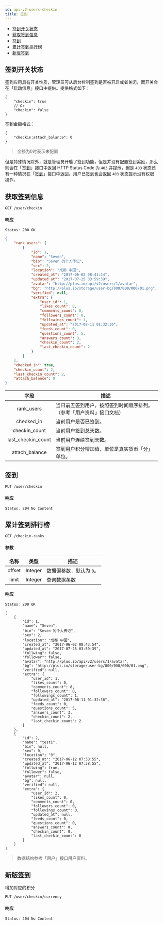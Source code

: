 ```yaml
---
id: api-v2-users-checkin
title: 签到
---
```


- [签到开关状态](#签到开关状态)
- [获取签到信息](#获取签到信息)
- [签到](#签到)
- [累计签到排行榜](#累计签到排行榜)
- [新版签到](#新版签到)

## 签到开关状态

签到应用具有开关性质，管理员可从后台控制签到是否被开启或者关闭，而开关会在「启动信息」接口中提供。提供格式如下：

```json5
{
    "checkin": true
    // Or
    "checkin": false
}
```

签到金额格式：

```json5
{
    "checkin:attach_balance": 0
}
```
> 金额为0时表示未配置

但是特殊情况除外，就是管理员开启了签到功能，但是并没有配置签到奖励，那么则会在「[签到](#签到)」接口中返回 HTTP Status Code 为 `403` 并提示，但是 `403` 状态还有一种情况在「[签到](#签到)」接口中返回，用户已签到也会返回 `403` 状态提示没有权限操作。

## 获取签到信息

```
GET /user/checkin
```

#### 响应

```
Status: 200 OK
```
```json
{
    "rank_users": [
        {
            "id": 1,
            "name": "Seven",
            "bio": "Seven 的个人传记",
            "sex": 2,
            "location": "成都 中国",
            "created_at": "2017-06-02 08:43:54",
            "updated_at": "2017-07-25 03:59:39",
            "avatar": "http://plus.io/api/v2/users/1/avatar",
            "bg": "http://plus.io/storage/user-bg/000/000/000/01.png",
            "verified": null,
            "extra": {
                "user_id": 1,
                "likes_count": 0,
                "comments_count": 8,
                "followers_count": 0,
                "followings_count": 1,
                "updated_at": "2017-08-11 01:32:36",
                "feeds_count": 0,
                "questions_count": 5,
                "answers_count": 3,
                "checkin_count": 2,
                "last_checkin_count": 2
            }
        }
    ],
    "checked_in": true,
    "checkin_count": 2,
    "last_checkin_count": 2,
    "attach_balance": 0
}
```

| 字段 | 描述 |
|:----:|----|
| rank_users | 当日前五签到用户，按照签到时间顺序排列。（参考「用户资料」接口文档） |
| checked_in | 当前用户是否已签到。 |
| checkin_count | 当前用户签到总天数。 |
| last_checkin_count | 当前用户连续签到天数。 |
| attach_balance | 签到用户积分增加值，单位是真实货币「分」单位。 |


## 签到

```
PUT /user/checkin
```

#### 响应

```
Status: 204 No Content
```

## 累计签到排行榜

```
GET /checkin-ranks
```

#### 参数

| 名称 | 类型 | 描述 |
|:----:|:----:|----|
| offset | Integer | 数据偏移数，默认为 `0`。 |
| limit | Integer | 查询数据条数 |

#### 响应

```
Status: 200 OK
```
```
[
    {
        "id": 1,
        "name": "Seven",
        "bio": "Seven 的个人传记",
        "sex": 2,
        "location": "成都 中国",
        "created_at": "2017-06-02 08:43:54",
        "updated_at": "2017-07-25 03:59:39",
        "follwing": false,
        "follower": false,
        "avatar": "http://plus.io/api/v2/users/1/avatar",
        "bg": "http://plus.io/storage/user-bg/000/000/000/01.png",
        "verified": null,
        "extra": {
            "user_id": 1,
            "likes_count": 0,
            "comments_count": 8,
            "followers_count": 0,
            "followings_count": 1,
            "updated_at": "2017-08-11 01:32:36",
            "feeds_count": 0,
            "questions_count": 5,
            "answers_count": 3,
            "checkin_count": 2,
            "last_checkin_count": 2
        }
    },
    {
        "id": 2,
        "name": "test1",
        "bio": null,
        "sex": 0,
        "location": "0",
        "created_at": "2017-06-12 07:38:55",
        "updated_at": "2017-06-12 07:38:55",
        "follwing": true,
        "follower": false,
        "avatar": null,
        "bg": null,
        "verified": null,
        "extra": {
            "user_id": 2,
            "likes_count": 0,
            "comments_count": 0,
            "followers_count": 0,
            "followings_count": 0,
            "updated_at": null,
            "feeds_count": 0,
            "questions_count": 0,
            "answers_count": 0,
            "checkin_count": 0,
            "last_checkin_count": 0
        }
    }
]
```

> 数据结构参考「用户」接口用户资料。

## 新版签到

增加对应的积分

```
PUT /user/checkin/currency
```

#### 响应

```
Status: 204 No Content
```

